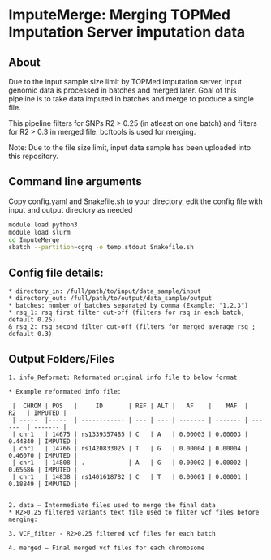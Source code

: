 # ImputeMerge: Merging TOPMed Imputation Server imputation data

## About
Due to the input sample size limit by TOPMed imputation server, input genomic data is processed in batches and merged later.
Goal of this pipeline is to take data imputed in batches and merge to produce a single file.

This pipeline filters for SNPs R2 > 0.25 (in atleast on one batch) and filters for R2 > 0.3 in merged file.
bcftools is used for merging.  

Note: Due to the file size limit, input data sample has been uploaded into this repository.
## Command line arguments

Copy config.yaml and Snakefile.sh to your directory, edit the config file with input and output directory as needed

```bash
module load python3
module load slurm
cd ImputeMerge
sbatch --partition=cgrq -o temp.stdout Snakefile.sh
```

## Config file details:
	* directory_in: /full/path/to/input/data_sample/input
	* directory_out: /full/path/to/output/data_sample/output
	* batches: number of batches separated by comma (Example: "1,2,3")
 	* rsq_1: rsq first filter cut-off (filters for rsq in each batch; default 0.25)
  	& rsq_2: rsq second filter cut-off (filters for merged average rsq ; default 0.3)

## Output Folders/Files

	1. info_Reformat: Reformated original info file to below format

	* Example reformated info file:  

	 |  CHROM | POS   |     ID       | REF | ALT |   AF    |    MAF  |    R2   | IMPUTED |
	 | -----  |-----  | ------------ | --- | --- | ------- | ------- | ------  | ------- |
	 | chr1   | 14675 | rs1339357485 | C   | A   | 0.00003 | 0.00003 | 0.44840 | IMPUTED |
	 | chr1   | 14766 | rs1420833025 | T   | G   | 0.00004 | 0.00004 | 0.46070 | IMPUTED |
	 | chr1   | 14808 | .            | A   | G   | 0.00002 | 0.00002 | 0.65686 | IMPUTED |
	 | chr1   | 14838 | rs1401618782 | C   | T   | 0.00001 | 0.00001 | 0.18849 | IMPUTED |


	2. data – Intermediate files used to merge the final data
	* R2>0.25 filtered variants text file used to filter vcf files before merging:

	3. VCF_filter - R2>0.25 filtered vcf files for each batch

	4. merged – Final merged vcf files for each chromosome
